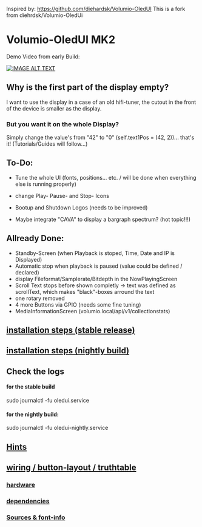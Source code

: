 Inspired by: https://github.com/diehardsk/Volumio-OledUI
This is a fork from diehrdsk/Volumio-OledUi

# Volumio-OledUI MK2

Demo Video from early Build:

[![IMAGE ALT TEXT](http://img.youtube.com/vi/xB8cvn7IXr8/0.jpg)](http://www.youtube.com/watch?v=xB8cvn7IXr8 "Video-Sample")

## Why is the first part of the display empty?

I want to use the display in a case of an old hifi-tuner, the cutout in the front of the device is smaller as the display.

### But you want it on the whole Display?

Simply change the value's from "42" to "0" (self.text1Pos = (42, 2))... that's it! (Tutorials/Guides will follow...)

## To-Do: 
* Tune the whole UI (fonts, positions... etc. / will be done when everything else is running properly)
* change Play- Pause- and Stop- Icons
* Bootup and Shutdown Logos (needs to be improved)

* Maybe integrate "CAVA" to display a bargraph spectrum? (hot topic!!!)

## Allready Done:

* Standby-Screen (when Playback is stoped, Time, Date and IP is Displayed)
* Automatic stop when playback is paused (value could be defined / declared)
* display Fileformat/Samplerate/Bitdepth in the NowPlayingScreen
* Scroll Text stops before shown completly -> text was defined as scrollText, which makes "black"-boxes arround the text
* one rotary removed
* 4 more Buttons via GPIO (needs some fine tuning)
* MediaInformationScreen (volumio.local/api/v1/collectionstats)

## [installation steps (stable release)](https://github.com/Maschine2501/Volumio-OledUI/wiki/Installation-steps-(stable-release))


## [installation steps (nightly build)](https://github.com/Maschine2501/Volumio-OledUI/wiki/Installation-steps-(nightly))

## Check the logs

#### for the stable build

sudo journalctl -fu oledui.service

#### for the nightly build:

sudo journalctl -fu oledui-nightly.service

## [Hints](https://github.com/Maschine2501/Volumio-OledUI/wiki/hints---tricks---nice-to-know)

## [wiring / button-layout / truthtable](https://github.com/Maschine2501/Volumio-OledUI/wiki/Wiring---Button-Truthtable)

### [hardware](https://github.com/Maschine2501/Volumio-OledUI/wiki/Hardware)

### [dependencies](https://github.com/Maschine2501/Volumio-OledUI/wiki/Dependencies)

### [Sources & font-info](https://github.com/Maschine2501/Volumio-OledUI/wiki/Sources---font-information)

